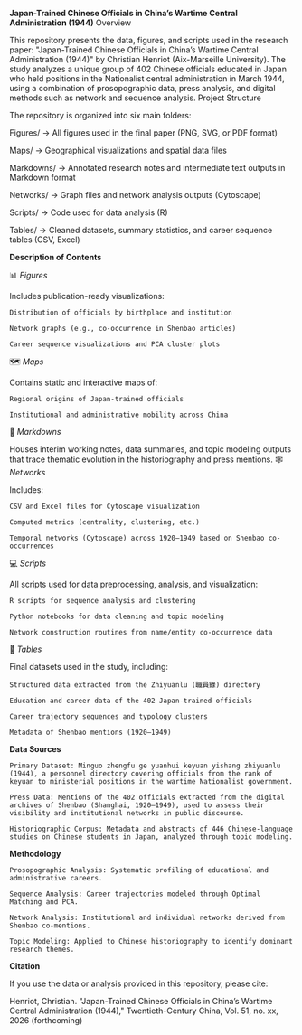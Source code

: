 **Japan-Trained Chinese Officials in China’s Wartime Central Administration (1944)**
Overview

This repository presents the data, figures, and scripts used in the research paper:
"Japan-Trained Chinese Officials in China’s Wartime Central Administration (1944)"
by Christian Henriot (Aix-Marseille University).
The study analyzes a unique group of 402 Chinese officials educated in Japan who held positions in the Nationalist central administration in March 1944, using a combination of prosopographic data, press analysis, and digital methods such as network and sequence analysis.
Project Structure

The repository is organized into six main folders:

Figures/      → All figures used in the final paper (PNG, SVG, or PDF format)

Maps/         → Geographical visualizations and spatial data files

Markdowns/    → Annotated research notes and intermediate text outputs in Markdown format

Networks/     → Graph files and network analysis outputs (Cytoscape)

Scripts/      → Code used for data analysis (R)

Tables/       → Cleaned datasets, summary statistics, and career sequence tables (CSV, Excel)

**Description of Contents**

📊 *Figures*

Includes publication-ready visualizations:

    Distribution of officials by birthplace and institution

    Network graphs (e.g., co-occurrence in Shenbao articles)

    Career sequence visualizations and PCA cluster plots

🗺️ *Maps*

Contains static and interactive maps of:

    Regional origins of Japan-trained officials

    Institutional and administrative mobility across China

📄 *Markdowns*

Houses interim working notes, data summaries, and topic modeling outputs that trace thematic evolution in the historiography and press mentions.
🕸️ *Networks*

Includes:

    CSV and Excel files for Cytoscape visualization

    Computed metrics (centrality, clustering, etc.)

    Temporal networks (Cytoscape) across 1920–1949 based on Shenbao co-occurrences

💻 *Scripts*

All scripts used for data preprocessing, analysis, and visualization:

    R scripts for sequence analysis and clustering

    Python notebooks for data cleaning and topic modeling

    Network construction routines from name/entity co-occurrence data

📂 *Tables*

Final datasets used in the study, including:

    Structured data extracted from the Zhiyuanlu (職員錄) directory

    Education and career data of the 402 Japan-trained officials

    Career trajectory sequences and typology clusters

    Metadata of Shenbao mentions (1920–1949)

**Data Sources**

    Primary Dataset: Minguo zhengfu ge yuanhui keyuan yishang zhiyuanlu (1944), a personnel directory covering officials from the rank of keyuan to ministerial positions in the wartime Nationalist government.

    Press Data: Mentions of the 402 officials extracted from the digital archives of Shenbao (Shanghai, 1920–1949), used to assess their visibility and institutional networks in public discourse.

    Historiographic Corpus: Metadata and abstracts of 446 Chinese-language studies on Chinese students in Japan, analyzed through topic modeling.

**Methodology**

    Prosopographic Analysis: Systematic profiling of educational and administrative careers.

    Sequence Analysis: Career trajectories modeled through Optimal Matching and PCA.

    Network Analysis: Institutional and individual networks derived from Shenbao co-mentions.

    Topic Modeling: Applied to Chinese historiography to identify dominant research themes.

**Citation**

If you use the data or analysis provided in this repository, please cite:

Henriot, Christian. "Japan-Trained Chinese Officials in China’s Wartime Central Administration (1944)," Twentieth-Century China, Vol. 51, no. xx, 2026 (forthcoming)
